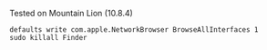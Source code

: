 Tested on Mountain Lion (10.8.4)

    defaults write com.apple.NetworkBrowser BrowseAllInterfaces 1  
    sudo killall Finder
